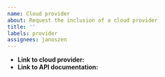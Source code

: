```yaml
---
name: Cloud provider
about: Request the inclusion of a cloud provider
title: ''
labels: provider
assignees: janoszen
---
```


- **Link to cloud provider:**
- **Link to API documentation:**
